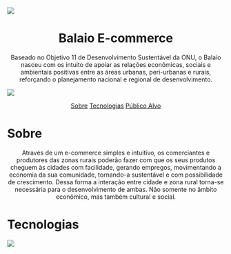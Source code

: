 <img src="https://i.imgur.com/jF1YvI7.png?1">

<h1 align="center"> Balaio E-commerce </h1>

<p align="center"> Baseado no Objetivo 11 de Desenvolvimento Sustentável da ONU, o Balaio nasceu com os intuito de apoiar as relações econômicas, sociais e ambientais positivas entre as áreas urbanas, peri-urbanas e rurais, reforçando o planejamento nacional e regional de desenvolvimento. </p>


<img src="https://i.imgur.com/bEWXNyE.png">

<p align="center"> 
  <a href="#sobre">Sobre</a>
  <a href="#tecnologia">Tecnologias</a>
  <a href="#clientes">Público Alvo</a>
  
  # Sobre
  
  
<p align="center"> Através de um e-commerce simples e intuitivo, os comerciantes e produtores das zonas rurais poderão fazer com que os seus produtos cheguem às cidades com facilidade, gerando empregos, movimentando a economia da sua comunidade, tornando-a sustentável e com possibilidade de crescimento. Dessa forma a interação entre cidade e zona rural torna-se necessária para o desenvolvimento de ambas. Não somente no âmbito econômico, mas também cultural e social. </p>

# Tecnologias

<img src="https://i.imgur.com/yNPbmgq.jpg" width:100px height:100px>
